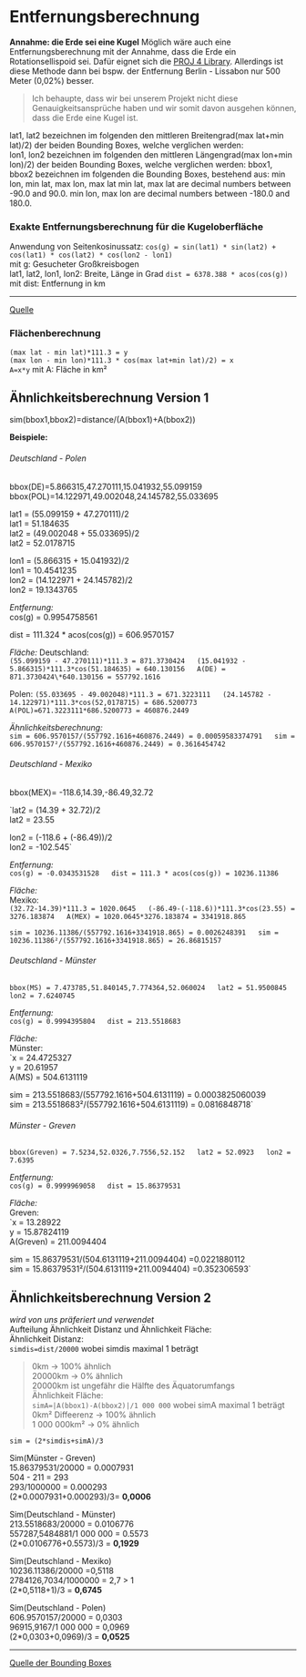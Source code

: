 # Entfernungsberechnung
**Annahme: die Erde sei eine Kugel**
Möglich wäre auch eine Entfernungsberechnung mit der Annahme, dass die Erde ein Rotationsellispoid sei. Dafür eignet sich die [PROJ 4 Library](https://proj4.org/).
Allerdings ist diese Methode dann bei bspw. der Entfernung Berlin - Lissabon nur 500 Meter (0,02%) besser. 
> Ich behaupte, dass wir bei unserem 
> Projekt nicht diese Genauigkeitsansprüche haben und wir somit davon ausgehen können, dass die Erde eine Kugel ist.

lat1, lat2 bezeichnen im folgenden den mittleren Breitengrad(max lat+min lat)/2) der beiden Bounding Boxes, welche verglichen werden:  
lon1, lon2 bezeichnen im folgenden den mittleren Längengrad(max lon+min lon)/2) der beiden Bounding Boxes, welche verglichen werden:
bbox1, bbox2 bezeichnen im folgenden die Bounding Boxes, bestehend aus: min lon, min lat, max lon, max lat
min lat, max lat are decimal numbers between -90.0 and 90.0.
min lon, max lon are decimal numbers between -180.0 and 180.0.

### Exakte Entfernungsberechnung für die Kugeloberfläche
Anwendung von Seitenkosinussatz:
  `cos(g) = sin(lat1) * sin(lat2) + cos(lat1) * cos(lat2) * cos(lon2 - lon1)`  
  mit g: Gesucheter Großkreisbogen  
  lat1, lat2, lon1, lon2: Breite, Länge in Grad
  `dist = 6378.388 * acos(cos(g))`  
  mit dist: Entfernung in km
***
[Quelle](https://www.kompf.de/gps/distcalc.html)

### Flächenberechnung
`(max lat - min lat)*111.3 = y`  
`(max lon - min lon)*111.3 * cos(max lat+min lat)/2) = x`  
`A=x*y`
mit A: Fläche in km²

## Ähnlichkeitsberechnung Version 1
sim(bbox1,bbox2)=distance/(A(bbox1)+A(bbox2))

**Beispiele:**
###### Deutschland - Polen  
bbox(DE)=5.866315,47.270111,15.041932,55.099159
bbox(POL)=14.122971,49.002048,24.145782,55.033695

lat1 = (55.099159 + 47.270111)/2  
lat1 = 51.184635  
lat2 = (49.002048 + 55.033695)/2  
lat2 = 52.0178715  

lon1 = (5.866315 + 15.041932)/2  
lon1 = 10.4541235  
lon2 = (14.122971 + 24.145782)/2  
lon2 = 19.1343765  

*Entfernung:*  
cos(g) = 0.9954758561  

dist = 111.324 * acos(cos(g)) = 606.9570157  

*Fläche:*
Deutschland:  
`(55.099159 - 47.270111)*111.3 = 871.3730424  
(15.041932 - 5.866315)*111.3*cos(51.184635) = 640.130156  
A(DE) = 871.3730424\*640.130156 = 557792.1616`  
      
Polen: 
`(55.033695 - 49.002048)*111.3 = 671.3223111  
(24.145782 - 14.122971)*111.3*cos(52,0178715) = 686.5200773  
A(POL)=671.3223111*686.5200773 = 460876.2449`  

*Ähnlichkeitsberechnung:*  
`sim = 606.9570157/(557792.1616+460876.2449) = 0.00059583374791  
sim = 606.9570157²/(557792.1616+460876.2449) = 0.3616454742`  

###### Deutschland - Mexiko  
bbox(MEX)= -118.6,14.39,-86.49,32.72  

`lat2 = (14.39 + 32.72)/2  
lat2 = 23.55  
 
lon2 = (-118.6 + (-86.49))/2  
lon2 = -102.545`  

*Entfernung:*  
`cos(g) = -0.0343531528  
dist = 111.3 * acos(cos(g)) = 10236.11386`  

*Fläche:*  
Mexiko:  
`(32.72-14.39)*111.3 = 1020.0645  
(-86.49-(-118.6))*111.3*cos(23.55) = 3276.183874  
A(MEX) = 1020.0645*3276.183874 = 3341918.865`  
 
`sim = 10236.11386/(557792.1616+3341918.865) = 0.0026248391  
sim = 10236.11386²/(557792.1616+3341918.865) = 26.86815157`  

###### Deutschland - Münster  
`bbox(MS) = 7.473785,51.840145,7.774364,52.060024  
lat2 = 51.9500845  
lon2 = 7.6240745`  
 
*Entfernung:*  
`cos(g) = 0.9994395804  
dist = 213.5518683`  

*Fläche:*  
Münster:  
`x = 24.4725327  
y = 20.61957  
A(MS) = 504.6131119  

sim = 213.5518683/(557792.1616+504.6131119) = 0.0003825060039  
sim = 213.5518683²/(557792.1616+504.6131119) = 0.0816848718`  

###### Münster - Greven  
`bbox(Greven) = 7.5234,52.0326,7.7556,52.152  
lat2 = 52.0923  
lon2 = 7.6395`  

*Entfernung:*  
`cos(g) = 0.9999969058  
dist = 15.86379531`  

*Fläche:*  
Greven:  
`x = 13.28922  
y = 15.87824119  
A(Greven) = 211.0094404  

sim = 15.86379531/(504.6131119+211.0094404) =0.0221880112  
sim = 15.86379531²/(504.6131119+211.0094404) =0.352306593`  

## Ähnlichkeitsberechnung Version 2  
_wird von uns präferiert und verwendet_  
Aufteilung Ähnlichkeit Distanz und Ähnlichkeit Fläche:    
Ähnlichkeit Distanz:   
`simdis=dist/20000` wobei simdis maximal 1 beträgt  
> 0km -> 100% ähnlich  
> 20000km -> 0% ähnlich  
> 20000km ist ungefähr die Hälfte des Äquatorumfangs  
Ähnlichkeit Fläche:  
`simA=|A(bbox1)-A(bbox2)|/1 000 000` wobei simA maximal 1 beträgt  
> 0km² Diffeerenz -> 100% ähnlich  
> 1 000 000km² -> 0% ähnlich  

`sim = (2*simdis+simA)/3`  

Sim(Münster - Greven)  
15.86379531/20000 = 0.0007931  
504 - 211 = 293  
293/1000000 = 0.000293  
(2\*0.0007931+0.000293)/3= **0,0006**  

Sim(Deutschland - Münster)  
213.5518683/20000 = 0.0106776  
557287,5484881/1 000 000 = 0.5573  
(2\*0.0106776+0.5573)/3 = **0,1929**  

Sim(Deutschland - Mexiko)  
10236.11386/20000 =0,5118  
2784126,7034/1000000 = 2,7 > 1  
(2\*0,5118+1)/3 = **0,6745**

Sim(Deutschland - Polen)   
606.9570157/20000 = 0,0303  
96915,9167/1 000 000 = 0,0969  
(2\*0,0303+0,0969)/3 = **0,0525**  

***
[Quelle der Bounding Boxes](http://boundingbox.klokantech.com/)
